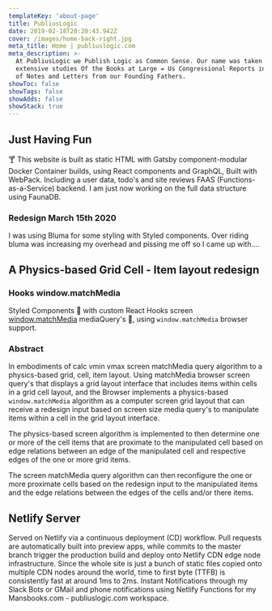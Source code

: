 ```yaml
---
templateKey: 'about-page'
title: PubliusLogic
date: 2019-02-18T20:20:43.942Z
cover: /images/home-back-right.jpg
meta_title: Home | publiuslogic.com
meta_description: >-
  At PubliusLogic we Publish Logic as Common Sense. Our name was taken from my 
  extensive studies Of the Books at Large = Us Congressional Reports including a lot 
  of Notes and Letters from our Founding Fathers.
showToc: false
showTags: false
showAdds: false
showStack: true
---
```


## Just Having Fun

🍸 This website is built as static HTML with Gatsby component-modular Docker Container builds, using React components and GraphQL, Built with WebPack. Including a user data, todo's and site reviews FAAS (Functions-as-a-Service) backend. I am just now working on the full data structure using FaunaDB.

### Redesign March 15th 2020

I was using Bluma for some styling with Styled components. Over riding bluma was increasing my overhead and pissing me off so I came up with....

## A Physics-based Grid Cell - Item layout redesign

### Hooks window.matchMedia

Styled Components 💅 with custom React Hooks screen [window.matchMedia](/blog/js-media-queries) mediaQuery's 💍, using `window.matchMedia` browser support.

### Abstract

In embodiments of calc vmin vmax screen matchMedia query algorithm to a physics-based grid, cell, item layout. Using matchMedia browser screen query's that displays a grid layout interface that includes items within cells in a grid cell layout, and the Browser implements a physics-based `window.matchMedia` algorithm as a computer screen grid layout that can receive a redesign input based on screen size media query's to manipulate items within a cell in the grid layout interface.

The physics-based screen algorithm is implemented to then determine one or more of the cell items that are proximate to the manipulated cell based on edge relations between an edge of the manipulated cell and respective edges of the one or more grid items.

The screen matchMedia query algorithm can then reconfigure the one or more proximate cells based on the redesign input to the manipulated items and the edge relations between the edges of the cells and/or there items.

## Netlify Server

Served on Netlify via a continuous deployment (CD) workflow. Pull requests are automatically built into preview apps, while commits to the master branch trigger the production build and deploy onto Netlify CDN edge node infrastructure. Since the whole site is just a bunch of static files copied onto multiple CDN nodes around the world, time to first byte (TTFB) is consistently fast at around 1ms to 2ms. Instant Notifications through my Slack Bots or GMail and phone notifications using Netlify Functions for my Mansbooks.com - publiuslogic.com workspace.
